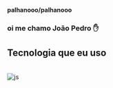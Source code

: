 **palhanooo/palhanooo** 



### oi me chamo João Pedro ✋ 

## Tecnologia que eu uso 
<div style="display: inline_block"><br/>
<img align="center" alt="js" src="https://img.shields.io/badge/JavaScript-F7DF1E?style=for-the-badge&logo=javascript&logoColor=black"/>
</div>
